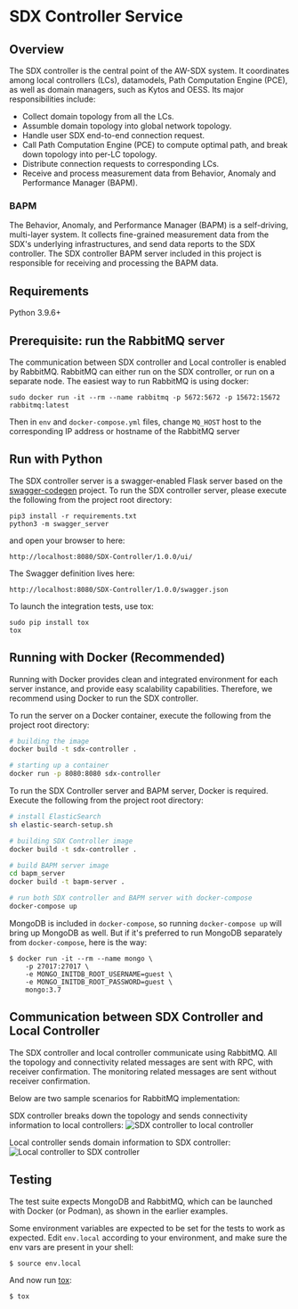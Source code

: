 # SDX Controller Service

## Overview
The SDX controller is the central point of the AW-SDX system. It coordinates among local controllers (LCs), datamodels, Path Computation Engine (PCE), as well as domain managers, such as Kytos and OESS. Its major responsibilities include:

* Collect domain topology from all the LCs.
* Assumble domain topology into global network topology.
* Handle user SDX end-to-end connection request.
* Call Path Computation Engine (PCE) to compute optimal path, and break down topology into per-LC topology.
* Distribute connection requests to corresponding LCs.
* Receive and process measurement data from Behavior, Anomaly and Performance Manager (BAPM).

### BAPM
The Behavior, Anomaly, and Performance Manager (BAPM) is a self-driving, multi-layer system. It collects fine-grained measurement data from the SDX's underlying infrastructures, and send data reports to the SDX controller. The SDX controller BAPM server included in this project is responsible for receiving and processing the BAPM data.

## Requirements
Python 3.9.6+

## Prerequisite: run the RabbitMQ server
The communication between SDX controller and Local controller is enabled by RabbitMQ. RabbitMQ can either run on the SDX controller, or run on a separate node. The easiest way to run RabbitMQ is using docker:

```
sudo docker run -it --rm --name rabbitmq -p 5672:5672 -p 15672:15672 rabbitmq:latest
```

Then in `env` and `docker-compose.yml` files, change `MQ_HOST` host to the corresponding IP address or hostname of the RabbitMQ server

## Run with Python
The SDX controller server is a swagger-enabled Flask server based on the [swagger-codegen](https://github.com/swagger-api/swagger-codegen) project.
To run the SDX controller server, please execute the following from the project root directory:

```
pip3 install -r requirements.txt
python3 -m swagger_server
```

and open your browser to here:

```
http://localhost:8080/SDX-Controller/1.0.0/ui/
```

The Swagger definition lives here:

```
http://localhost:8080/SDX-Controller/1.0.0/swagger.json
```

To launch the integration tests, use tox:

```
sudo pip install tox
tox
```

## Running with Docker (Recommended)

Running with Docker provides clean and integrated environment for each server instance, and provide easy scalability capabilities. Therefore, we recommend using Docker to run the SDX controller. 

To run the server on a Docker container, execute the following from the project root directory:

```bash
# building the image
docker build -t sdx-controller .

# starting up a container
docker run -p 8080:8080 sdx-controller
```

To run the SDX Controller server and BAPM server, Docker is required. 
Execute the following from the project root directory:

```bash
# install ElasticSearch
sh elastic-search-setup.sh

# building SDX Controller image
docker build -t sdx-controller .

# build BAPM server image
cd bapm_server
docker build -t bapm-server .

# run both SDX controller and BAPM server with docker-compose
docker-compose up
```

MongoDB is included in `docker-compose`, so running `docker-compose up` will bring up MongoDB as well. But if it's preferred to run MongoDB separately from `docker-compose`, here is the way:

```
$ docker run -it --rm --name mongo \
    -p 27017:27017 \
    -e MONGO_INITDB_ROOT_USERNAME=guest \
    -e MONGO_INITDB_ROOT_PASSWORD=guest \
    mongo:3.7
```

## Communication between SDX Controller and Local Controller

The SDX controller and local controller communicate using RabbitMQ. All the topology and connectivity related messages are sent with RPC, with receiver confirmation. The monitoring related messages are sent without receiver confirmation.

Below are two sample scenarios for RabbitMQ implementation:

SDX controller breaks down the topology and sends connectivity information to local controllers:
![SDX controller to local controller](https://user-images.githubusercontent.com/29924060/139588273-100a0bb2-14ba-496f-aedf-a122b9793325.jpg)

Local controller sends domain information to SDX controller:
![Local controller to SDX controller](https://user-images.githubusercontent.com/29924060/139588283-2ea32803-92e3-4812-9e8a-3d829549ae40.jpg)

## Testing

The test suite expects MongoDB and RabbitMQ, which can be launched
with Docker (or Podman), as shown in the earlier examples.

Some environment variables are expected to be set for the tests to
work as expected. Edit `env.local` according to your environment, and
make sure the env vars are present in your shell:

```console
$ source env.local
```

And now run [tox]:

```console
$ tox
```


<!-- References -->

[tox]: https://tox.wiki/en/latest/
